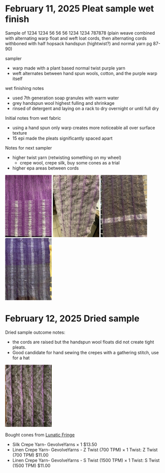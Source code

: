 # February 11, 2025 Pleat sample wet finish

Sample of 1234 1234 56 56 56 1234 1234 787878 (plain weave combined with alternating warp float and weft loat cords, then alternating cords withboned with half hopsack handspun (hightwist?) and normal yarn pg 87-90)

sampler
+ warp made with a plant based normal twist purple yarn
+ weft alternates between hand spun wools, cotton, and the purple warp itself

wet finishing notes
- used 7th generation soap granules with warm water
- grey handspun wool highest fulling and shrinkage
- rinsed of detergent and laying on a rack to dry overnight or until full dry

Initial notes from wet fabric
- using a hand spun only warp creates more noticeable all over surface texture
- 15 epi made the pleats significantly spaced apart

Notes for next sampler
- higher twist yarn (retwisting something on my wheel)
   - crepe wool, crepe silk, buy some cones as a trial
- higher epa areas between cords

<img src="/image-files/8798.jpeg" width="150"/> <img src="/image-files/8803.jpeg" width="150"/> <img src="/image-files/8806.jpeg" width="150"/> <img src="/image-files/8811.jpeg" width="150"/>

# February 12, 2025 Dried sample

Dried sample outcome notes:
- the cords are raised but the handspun wool floats did not create tight pleats.
- Good candidate for hand sewing the crepes with a gathering stitch, use for a hat

<img src="/image-files/8812.png" width="150"/>

Bought cones from [Lunatic Fringe](https://lunaticfringeyarns.com/product/silk-crepe-yarn-gevolveyarns/) 

- Silk Crepe Yarn- GevolveYarns × 1	$13.50
- Linen Crepe Yarn- GevolveYarns - Z Twist (700 TPM) × 1 Twist: Z Twist (700 TPM) $11.00
- Linen Crepe Yarn- GevolveYarns - S Twist (1500 TPM) × 1 Twist: S Twist (1500 TPM) $11.00
